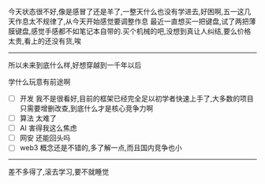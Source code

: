 今天状态很不好,像是感冒了还是羊了,一整天什么也没有学进去,好困啊,五一这几天作息太不规律了,从今天开始感觉要调整作息
最近一直想买一把键盘,试了两把薄膜键盘,感觉手感都不如笔记本自带的.买个机械的吧,没想到真让人纠结,要么价格太贵,看上的还没有货,唉


---
所以未来到底什么样,好想穿越到一千年以后

学什么玩意有前途啊
- [ ] 开发 我不是很看好,目前的框架已经完全足以初学者快速上手了,大多数的项目只需要增删改查,到底什么才是核心竞争力啊
- [ ] 算法 太难了
- [ ] AI  害得我这么焦虑
- [ ] 网安 还能回头吗
- [ ] web3 概念还是不错的,多了解一点,而且国内竞争也小

---
差不多得了,滚去学习,要不就睡觉